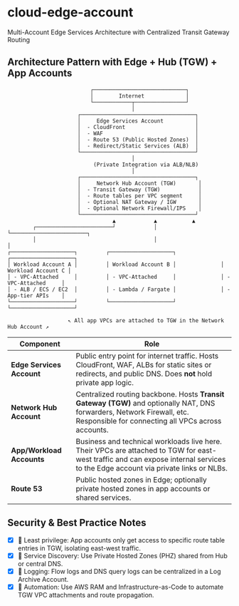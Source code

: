 # cloud-edge-account
Multi-Account Edge Services Architecture with Centralized Transit Gateway Routing

## Architecture Pattern with Edge + Hub (TGW) + App Accounts
```
                          ┌─────────────────────────────┐
                          │        Internet             │
                          └────────────┬────────────────┘
                                       │
                      ┌────────────────────────────────────┐
                      │     Edge Services Account          │
                      │  - CloudFront                      │
                      │  - WAF                             │
                      │  - Route 53 (Public Hosted Zones)  │
                      │  - Redirect/Static Services (ALB)  │
                      └────────────────────────────────────┘
                                       │
                           (Private Integration via ALB/NLB)
                                       │
                      ┌────────────────────────────────────┐
                      │     Network Hub Account (TGW)       │
                      │  - Transit Gateway (TGW)            │
                      │  - Route tables per VPC segment     │
                      │  - Optional NAT Gateway / IGW       │
                      │  - Optional Network Firewall/IPS    │
                      └────────────────────────────────────┘
                                 ▲            ▲           ▲
        ┌────────────────────────┘            │           └────────────────────────┐
        │                                     │                                    │
┌────────────────────┐         ┌────────────────────┐              ┌────────────────────┐
│ Workload Account A │         │ Workload Account B │              │ Workload Account C │
│ - VPC-Attached     │         │ - VPC-Attached     │              │ - VPC-Attached     │
│ - ALB / ECS / EC2  │         │ - Lambda / Fargate │              │ - App-tier APIs    │
└────────────────────┘         └────────────────────┘              └────────────────────┘

                   ↖ All app VPCs are attached to TGW in the Network Hub Account ↗

```

| Component                 | Role                                                                                                                                                                             |
| ------------------------- | -------------------------------------------------------------------------------------------------------------------------------------------------------------------------------- |
| **Edge Services Account** | Public entry point for internet traffic. Hosts CloudFront, WAF, ALBs for static sites or redirects, and public DNS. Does **not** hold private app logic.                         |
| **Network Hub Account**   | Centralized routing backbone. Hosts **Transit Gateway (TGW)** and optionally NAT, DNS forwarders, Network Firewall, etc. Responsible for connecting all VPCs across accounts.    |
| **App/Workload Accounts** | Business and technical workloads live here. Their VPCs are attached to TGW for east-west traffic and can expose internal services to the Edge account via private links or NLBs. |
| **Route 53**              | Public hosted zones in Edge; optionally private hosted zones in app accounts or shared services.                                                                                 |
## Security & Best Practice Notes
- [x] 🔐 Least privilege: App accounts only get access to specific route table entries in TGW, isolating east-west traffic.
- [x] 🔐 Service Discovery: Use Private Hosted Zones (PHZ) shared from Hub or central DNS.
- [x] 🔐 Logging: Flow logs and DNS query logs can be centralized in a Log Archive Account.
- [x] 🔐 Automation: Use AWS RAM and Infrastructure-as-Code to automate TGW VPC attachments and route propagation.
